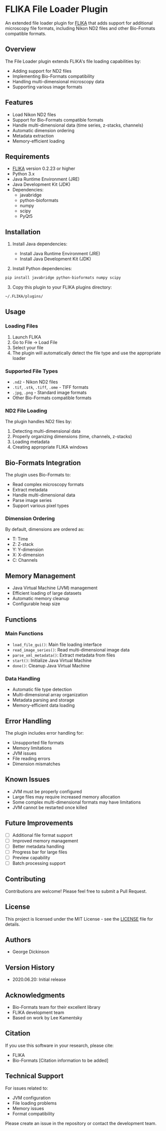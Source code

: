 # FLIKA File Loader Plugin

An extended file loader plugin for [FLIKA](https://github.com/flika-org/flika) that adds support for additional microscopy file formats, including Nikon ND2 files and other Bio-Formats compatible formats.

## Overview

The File Loader plugin extends FLIKA's file loading capabilities by:
- Adding support for ND2 files
- Implementing Bio-Formats compatibility
- Handling multi-dimensional microscopy data
- Supporting various image formats

## Features

- Load Nikon ND2 files
- Support for Bio-Formats compatible formats
- Handle multi-dimensional data (time series, z-stacks, channels)
- Automatic dimension ordering
- Metadata extraction
- Memory-efficient loading

## Requirements

- [FLIKA](https://github.com/flika-org/flika) version 0.2.23 or higher
- Python 3.x
- Java Runtime Environment (JRE)
- Java Development Kit (JDK)
- Dependencies:
  - javabridge
  - python-bioformats
  - numpy
  - scipy
  - PyQt5

## Installation

1. Install Java dependencies:
   - Install Java Runtime Environment (JRE)
   - Install Java Development Kit (JDK)

2. Install Python dependencies:
```bash
pip install javabridge python-bioformats numpy scipy
```

3. Copy this plugin to your FLIKA plugins directory:
```bash
~/.FLIKA/plugins/
```

## Usage

### Loading Files

1. Launch FLIKA
2. Go to File → Load File
3. Select your file
4. The plugin will automatically detect the file type and use the appropriate loader

### Supported File Types

- `.nd2` - Nikon ND2 files
- `.tif`, `.stk`, `.tiff`, `.ome` - TIFF formats
- `.jpg`, `.png` - Standard image formats
- Other Bio-Formats compatible formats

### ND2 File Loading

The plugin handles ND2 files by:
1. Detecting multi-dimensional data
2. Properly organizing dimensions (time, channels, z-stacks)
3. Loading metadata
4. Creating appropriate FLIKA windows

## Bio-Formats Integration

The plugin uses Bio-Formats to:
- Read complex microscopy formats
- Extract metadata
- Handle multi-dimensional data
- Parse image series
- Support various pixel types

### Dimension Ordering

By default, dimensions are ordered as:
- T: Time
- Z: Z-stack
- Y: Y-dimension
- X: X-dimension
- C: Channels

## Memory Management 

- Java Virtual Machine (JVM) management
- Efficient loading of large datasets
- Automatic memory cleanup
- Configurable heap size

## Functions

### Main Functions

- `load_file_gui()`: Main file loading interface
- `read_image_series()`: Read multi-dimensional image data
- `parse_xml_metadata()`: Extract metadata from files
- `start()`: Initialize Java Virtual Machine
- `done()`: Cleanup Java Virtual Machine

### Data Handling

- Automatic file type detection
- Multi-dimensional array organization
- Metadata parsing and storage
- Memory-efficient data loading

## Error Handling

The plugin includes error handling for:
- Unsupported file formats
- Memory limitations
- JVM issues
- File reading errors
- Dimension mismatches

## Known Issues

- JVM must be properly configured
- Large files may require increased memory allocation
- Some complex multi-dimensional formats may have limitations
- JVM cannot be restarted once killed

## Future Improvements

- [ ] Additional file format support
- [ ] Improved memory management
- [ ] Better metadata handling
- [ ] Progress bar for large files
- [ ] Preview capability
- [ ] Batch processing support

## Contributing

Contributions are welcome! Please feel free to submit a Pull Request.

## License

This project is licensed under the MIT License - see the [LICENSE](LICENSE) file for details.

## Authors

- George Dickinson

## Version History

- 2020.06.20: Initial release

## Acknowledgments

- Bio-Formats team for their excellent library
- FLIKA development team
- Based on work by Lee Kamentsky

## Citation

If you use this software in your research, please cite:
- FLIKA
- Bio-Formats
[Citation information to be added]

## Technical Support

For issues related to:
- JVM configuration
- File loading problems
- Memory issues
- Format compatibility

Please create an issue in the repository or contact the development team.
